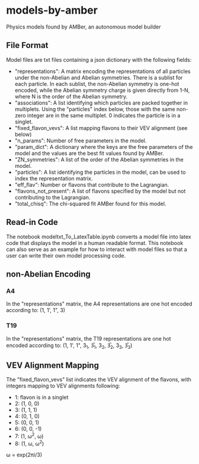 # models-by-amber
Physics models found by AMBer, an autonomous model builder

## File Format
Model files are txt files containing a json dictionary with the following fields:
- "representations": A matrix encoding the representations of all particles under the non-Abelian and Abelian symmetries. There is a sublist for each particle. In each sublist, the non-Abelian symmetry is one-hot encoded, while the Abelian symmetry charge is given directly from 1-N, where N is the order of the Abelian symmetry.
- "associations": A list identifying which particles are packed together in multiplets. Using the "particles" index below, those with the same non-zero integer are in the same multiplet. 0 indicates the particle is in a singlet.
- "fixed_flavon_vevs": A list mapping flavons to their VEV alignment (see below)
- "n_params": Number of free parameters in the model.
- "param_dict": A dictionary where the keys are the free parameters of the model and the values are the best fit values found by AMBer.
- "ZN_symmetries": A list of the order of the Abelian symmetries in the model.
- "particles": A list identifying the particles in the model, can be used to index the representation matrix.
- "eff_flav": Number or flavons that contribute to the Lagrangian.
- "flavons_not_present": A list of flavons specified by the model but not contributing to the Lagrangian.
- "total_chisq": The chi-squared fit AMBer found for this model.


## Read-in Code
The notebook modeltxt_To_LatexTable.ipynb converts a model file into latex code that displays the model in a human readable format. This notebook can also serve as an example for how to interact with model files so that a user can write their own model processing code.

## non-Abelian Encoding

### A4
In the "representations" matrix, the A4 representations are one hot encoded according to:
(1, 1', 1", 3)

### T19
In the "representations" matrix, the T19 representations are one hot encoded according to:
(1, 1', 1", 3<sub>1</sub>, 3̅<sub>1</sub>, 3<sub>2</sub>, 3̅<sub>2</sub>, 3<sub>3</sub>, 3̅<sub>3</sub>)

## VEV Alignment Mapping
The "fixed_flavon_vevs" list indicates the VEV alignment of the flavons, with integers mapping to VEV alignments following:
- 1: flavon is in a singlet
- 2: (1, 0, 0)
- 3: (1, 1, 1)
- 4: (0, 1, 0)
- 5: (0, 0, 1)
- 6: (0, 0, -1)
- 7: (1, ω<sup>2</sup>, ω)
- 8: (1, ω, ω<sup>2</sup>)

ω = exp(2πi/3)
